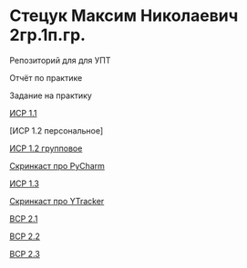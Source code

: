 # Стецук Максим Николаевич 2гр.1п.гр.
Репозиторий для для УПТ

Отчёт по практике

Задание на практику

[ИСР 1.1](https://github.com/XtulenchikX/practiceSep2023.github.io/blob/41cd48a0a30f8827d65730be5c0a4f4d34e48eae/%D0%98%D0%A1%D0%A0%201.1%20%D0%A1%D1%82%D0%B5%D1%86%D1%83%D0%BA%202%D0%B3%D1%80.1%D0%BF.%D0%B3%D1%80..pdf)

[ИСР 1.2 персональное]

[ИСР 1.2 групповое](https://drive.google.com/drive/folders/1OU5Hli-nMlpwAolpkL8qU9W2dkLUsYM2?usp=sharing)

[Скринкаст про PyCharm](https://drive.google.com/file/d/1eOqiLITs5BE1A5W4CgWSDxqC___RzMpd/view?usp=sharing)

[ИСР 1.3](https://drive.google.com/drive/folders/1a4mtpgvcvbvnhbl9lbDKssEsQbWlM20E?usp=sharing)

[Скринкаст про YTracker](https://drive.google.com/file/d/165O2AevriUf8sHw6E5JYlsRDtJrlC3C-/view?usp=sharing)

[ВСР 2.1](https://github.com/XtulenchikX/practiceSep2023.github.io/blob/e3f9cf7088965d202c255fd5999251c9b7f39dd0/%D0%92%D0%A1%D0%A0%202.1%20%D0%A1%D1%82%D0%B5%D1%86%D1%83%D0%BA%202%D0%B3%D1%80.1%D0%BF.%D0%B3%D1%80..pdf)

[ВСР 2.2](https://github.com/XtulenchikX/practiceSep2023.github.io/blob/e3f9cf7088965d202c255fd5999251c9b7f39dd0/%D0%92%D0%A1%D0%A0%202.2%20%D0%A1%D1%82%D0%B5%D1%86%D1%83%D0%BA%202%D0%B3%D1%80.1%D0%BF.%D0%B3%D1%80..pdf)

[ВСР 2.3](https://github.com/XtulenchikX/practiceSep2023.github.io/blob/e3f9cf7088965d202c255fd5999251c9b7f39dd0/%D0%92%D0%A1%D0%A0%202.3%20Team%20ERROR404%20%D1%81%D1%82%D1%8D%D0%BD%D0%B4%D0%BE%D0%B2%D1%8B%D0%B9%20%D0%B4%D0%BE%D0%BA%D0%BB%D0%B0%D0%B4.pdf)

